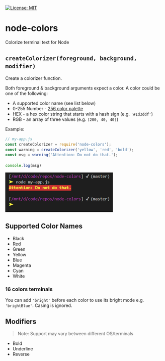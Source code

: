 [![License: MIT](https://img.shields.io/badge/License-MIT-blue.svg)](https://opensource.org/licenses/MIT)

node-colors
===========
Colorize terminal text for Node

## `createColorizer(foreground, background, modifier)`
Create a colorizer function.

Both foreground & background arguments expect a color.
A color could be one of the following:
* A supported color name (see list below)
* 0-255 Number - [256 color palette](https://upload.wikimedia.org/wikipedia/commons/1/15/Xterm_256color_chart.svg)
* HEX - a hex color string that starts with a hash sign (e.g. `'#1d3ddf'`)
* RGB - an array of three values (e.g. `[200, 40, 40]`)

Example:
```js
// my-app.js
const createColorizer = require('node-colors');
const warning = createColorizer('yellow', 'red', 'bold');
const msg = warning('Attention: Do not do that.');

console.log(msg)
```
![Terminal Example](/example.png)

Supported Color Names
---------------------
* Black
* Red
* Green
* Yellow
* Blue
* Magenta
* Cyan
* White

### 16 colors terminals
You can add `'bright'` before each color to use its bright mode e.g. `'brightBlue'`. Casing is ignored.

Modifiers
---------
> Note: Support may vary between different OS/terminals
* Bold
* Underline
* Reverse
<!-- * Dim -->

<!-- 
### TODO:
You can also use the first letter e.g. `B` for Bold. 
-->